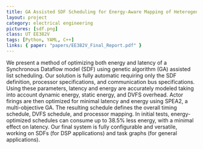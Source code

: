 ```yaml
---
title: GA Assisted SDF Scheduling for Energy-Aware Mapping of Heterogeneous Processors
layout: project
category: electrical engineering
pictures: [sdf.png]
class: UT EE382V
tags: [Python, YAML, C++]
links: { paper: "papers/EE382V_Final_Report.pdf" }
---
```

We present a method of optimizing both energy and latency of a Synchronous Dataflow model (SDF)
using genetic algorithm (GA) assisted list scheduling. Our solution is fully automatic requiring
only the SDF definition, processor specifications, and communication bus specifications. Using these
parameters, latency and energy are accurately modeled taking into account dynamic energy, static
energy, and DVFS overhead. Actor firings are then optimized for minimal latency and energy using
SPEA2, a multi-objective GA. The resulting schedule defines the overall timing schedule, DVFS
schedule, and processor mapping. In initial tests, energy-optimized schedules can consume up to
38.5% less energy, with a minimal effect on latency. Our final system is fully configurable and
versatile, working on SDFs (for DSP applications) and task graphs (for general applications).
